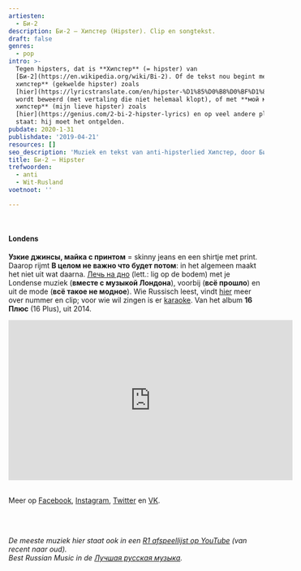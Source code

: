 ```yaml
---
artiesten:
  - Би-2
description: Би-2 – Хипстер (Hipster). Clip en songtekst.
draft: false
genres:
  - pop
intro: >-
  Tegen hipsters, dat is **Хипстер** (= hipster) van
  [Би-2](https://en.wikipedia.org/wiki/Bi-2). Of de tekst nou begint met **Болью
  хипстер** (gekwelde hipster) zoals
  [hier](https://lyricstranslate.com/en/hipster-%D1%85%D0%B8%D0%BF%D1%81%D1%82%D0%B5%D1%80-hipster.html)
  wordt beweerd (met vertaling die niet helemaal klopt), of met **мой милый
  хипстер** (mijn lieve hipster) zoals
  [hier](https://genius.com/2-bi-2-hipster-lyrics) en op veel andere plaatsen
  staat: hij moet het ontgelden.
pubdate: 2020-1-31
publishdate: '2019-04-21'
resources: []
seo_description: 'Muziek en tekst van anti-hipsterlied Хипстер, door Би-2 (2014).'
title: Би-2 – Hipster
trefwoorden:
  - anti
  - Wit-Rusland
voetnoot: ''

---
```



<br/>



#### Londens
**Узкие джинсы, майка с принтом** = skinny jeans en een shirtje met print. Daarop rijmt **В целом не важно что будет потом**: in het algemeen maakt het niet uit wat daarna. [Лечь на дно](https://kartaslov.ru/%D0%B7%D0%BD%D0%B0%D1%87%D0%B5%D0%BD%D0%B8%D0%B5-%D1%81%D0%BB%D0%BE%D0%B2%D0%B0/%D0%BB%D0%B5%D1%87%D1%8C%20%D0%BD%D0%B0%20%D0%B4%D0%BD%D0%BE) (lett.: lig op de bodem) met je Londense muziek (**вместе с музыкой Лондона**), voorbij (**всё прошло**) en uit de mode (**всё такое не модное**). Wie Russisch leest, vindt [hier](<https://reproduktor.net/gruppa-bi-2/hipster/>) meer over nummer en clip; voor wie wil zingen is er [karaoke](https://www.youtube.com/watch?v=enJs02xwbEY). Van het album **16 Плюс** (16 Plus), uit 2014.

<iframe width="560" height="315" src="https://www.youtube.com/embed/7svkSbS0jBI" frameborder="0" allow="accelerometer; autoplay; encrypted-media; gyroscope; picture-in-picture" allowfullscreen></iframe>

<br/>
<br/>

Meer op [Facebook](https://nl-nl.facebook.com/b2band/), [Instagram](https://www.instagram.com/b2band/?hl=nl), [Twitter](https://twitter.com/b2band) en [VK](https://vk.com/b2band). 

<br/>
<br/>

*De meeste muziek hier staat ook in een [R1 afspeellijst op YouTube](https://www.youtube.com/playlist?list=PLeE-zqOrSLhxfIpK2vuUJNCKSzyVBi0yM) (van recent naar oud).* <br/>
*Best Russian Music in de [Лучшая русская музыка](https://www.youtube.com/playlist?list=PLeE-zqOrSLhxTFYDvlwUu4hYby9DojwoD).*

